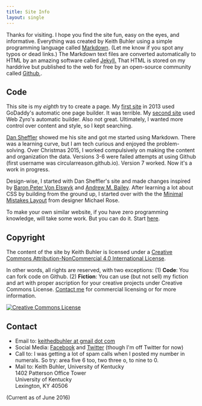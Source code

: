 ```yaml
---
title: Site Info
layout: single
---
```


Thanks for visiting. I hope you find the site fun, easy on the eyes, and informative. Everything was created by Keith Buhler using a simple programming language called [Markdown](https://daringfireball.net/projects/markdown/syntax">Markdown). (Let me know if you spot any typos or dead links.) The Markdown text files are converted automatically to HTML by an amazing software called [Jekyll.](https://jekyllrb.com/) That HTML is stored on my harddrive but published to the web for free by an open-source community called [Github,](http://www.github.com).


## Code

This site is my *eighth* try to create a page.  My [first site](https://web.archive.org/web/20130511005256/http://keithbuhler.com) in 2013 used GoDaddy's automatic one page builder. It was terrible. My [second site](https://web.archive.org/web/20141217142037/http://keithbuhler.com/) used Web Zyro's automatic builder. Also not great. Ultimately, I wanted more control over content and style, so I kept searching. 

[Dan Sheffler](http://www.dansheffler.com) showed me his site and got me started using Markdown. There was a learning curve, but I am tech curious and enjoyed the problem-solving. Over Christmas 2015, I worked compulsively on making the content and organization the data.  Versions 3-6 were failed attempts at using Github (first username was circularreason.github.io). Version 7 worked. Now it's a work in progress. 

Design-wise, I started with Dan Sheffler's site and made changes inspired by [Baron Peter Von Elswyk](http://www.rci.rutgers.edu/~pdv12/research.html) and [Andrew M. Bailey](http://www.andrewmbailey.com/). After learning a lot about CSS by building from the ground up, I started over with the the [Minimal Mistakes Layout](https://mmistakes.github.io/minimal-mistakes/about/) from designer Michael Rose. 

To make your own similar website, if you have zero programming knowledge, will take some work. But you can do it. Start [here](http://www.smashingmagazine.com/2014/08/build-blog-jekyll-github-pages/).

## Copyright

The content of the site by <span xmlns:cc="http://creativecommons.org/ns#" property="cc:attributionName">Keith Buhler</span> is licensed under a <a rel="license" href="http://creativecommons.org/licenses/by-nc/4.0/">Creative Commons Attribution-NonCommercial 4.0 International License</a>.

In other words, all rights are reserved, with two exceptions: (1) **Code**: You can fork code on Github. (2) **Fiction**: You can use (but not sell) my fiction and art with proper ascription for your creative projects under Creative Commons License. [Contact me](emailto:keithedbuhler@gmail.com) for commercial licensing or for more information.

<a rel="license" href="http://creativecommons.org/licenses/by-nc/4.0/"><img alt="Creative Commons License" style="border-width:0" src="https://i.creativecommons.org/l/by-nc/4.0/88x31.png" /></a><br />



## Contact

* Email to: [keithedbuhler at gmail dot com](emailto:keithedbuhler@gmail.com)
* Social Media: [Facebook](http://www.facebook.com/kedbuhler/) and [Twitter](https://twitter.com/Keith_Buhler) (though I'm off Twitter for now)
* Call to: I was getting a lot of spam calls when I posted my number in numerals. So try: area five 6 too, two three o, to nine to 0. 
* Mail to: Keith Buhler, University of Kentucky  
1402 Patterson Office Tower    
University of Kentucky    
Lexington, KY 40506   

(Current as of June 2016)